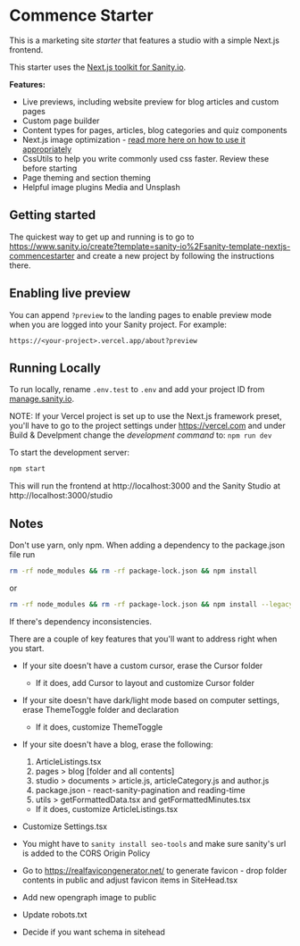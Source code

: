 # Commence Starter

This is a marketing site _starter_ that features a studio with a simple Next.js frontend.

This starter uses the [Next.js toolkit for Sanity.io](https://github.com/sanity-io/next-sanity).

**Features:**

- Live previews, including website preview for blog articles and custom pages
- Custom page builder
- Content types for pages, articles, blog categories and quiz components
- Next.js image optimization - [read more here on how to use it appropriately](https://dev.to/yago/understanding-next-image-13ff)
- CssUtils to help you write commonly used css faster. Review these before starting
- Page theming and section theming
- Helpful image plugins Media and Unsplash

## Getting started

The quickest way to get up and running is to go to https://www.sanity.io/create?template=sanity-io%2Fsanity-template-nextjs-commencestarter and create a new project by following the instructions there.

## Enabling live preview

You can append `?preview` to the landing pages to enable preview mode when you are logged into your Sanity project. For example:

`https://<your-project>.vercel.app/about?preview`

## Running Locally

To run locally, rename `.env.test` to `.env` and add your project ID from [manage.sanity.io](https://manage.sanity.io).

NOTE: If your Vercel project is set up to use the Next.js framework preset, you'll have to go to the project settings under https://vercel.com and under Build & Develpment change the _development command_ to: `npm run dev`

To start the development server:

```bash
npm start
```

This will run the frontend at http://localhost:3000 and the Sanity Studio at http://localhost:3000/studio

## Notes

Don't use yarn, only npm. When adding a dependency to the package.json file run

```bash
rm -rf node_modules && rm -rf package-lock.json && npm install
```

or

```bash
rm -rf node_modules && rm -rf package-lock.json && npm install --legacy-peer-deps
```

If there's dependency inconsistencies.

There are a couple of key features that you'll want to address right when you start.

- If your site doesn't have a custom cursor, erase the Cursor folder

  - If it does, add Cursor to layout and customize Cursor folder

- If your site doesn't have dark/light mode based on computer settings, erase ThemeToggle folder and <ThemeToggle /> declaration

  - If it does, customize ThemeToggle

- If your site doesn't have a blog, erase the following:

  1. ArticleListings.tsx
  2. pages > blog [folder and all contents]
  3. studio > documents > article.js, articleCategory.js and author.js
  4. package.json - react-sanity-pagination and reading-time
  5. utils > getFormattedData.tsx and getFormattedMinutes.tsx

  - If it does, customize ArticleListings.tsx

- Customize Settings.tsx

- You might have to `sanity install seo-tools` and make sure sanity's url is added to the CORS Origin Policy

- Go to https://realfavicongenerator.net/ to generate favicon - drop folder contents in public and adjust favicon items in SiteHead.tsx

- Add new opengraph image to public

- Update robots.txt

- Decide if you want schema in sitehead
